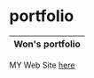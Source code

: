 # portfolio

| Won's portfolio |
| --------------- |

MY Web Site [here](https://won-jin-lee.github.io/portfolio/)
